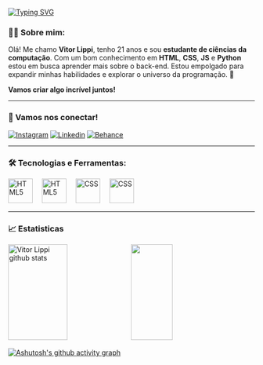 [![Typing SVG](https://readme-typing-svg.herokuapp.com/?color=8037ff&size=35&Left=true&vLeft=true&width=1000&lines=Olá,+Meu+nome+é+Vitor+Lippi;Seja+Bem-Vindo!+:%29)](https://git.io/typing-svg)

### 👨‍💻 Sobre mim:
Olá! Me chamo **Vitor Lippi**, tenho 21 anos e sou **estudante de ciências da computação**. Com um bom conhecimento em **HTML**, **CSS**, **JS** e **Python** estou em busca aprender mais sobre o back-end. Estou empolgado para expandir minhas habilidades e explorar o universo da programação. 🚀

**Vamos criar algo incrível juntos!**

---

### 📱 Vamos nos conectar! 
[![Instagram](https://img.shields.io/badge/Instagram-E4405F?style=for-the-badge&logo=instagram&logoColor=white)](https://www.instagram.com/_ikawa/)
[![Linkedin](https://img.shields.io/badge/LinkedIn-0077B5?style=for-the-badge&logo=linkedin&logoColor=white)](https://www.linkedin.com/in/alecikawadealmeida/)
[![Behance](https://img.shields.io/badge/-Behance-blue?style=for-the-badge&logo=behance&logoColor=white)](https://www.behance.net/alecikawa )

---

### 🛠️ Tecnologias e Ferramentas:

<div align="left">
  
 
        
  <img height="50" src="https://cdn.jsdelivr.net/gh/devicons/devicon@latest/icons/html5/html5-original.svg" alt="HTML5" style="margin-right: 15px;">
  <img height="50" src="https://cdn.jsdelivr.net/gh/devicons/devicon@latest/icons/css3/css3-original.svg" alt="HTML5" style="margin-right: 15px;">
  <img height="50" src="https://cdn.jsdelivr.net/gh/devicons/devicon@latest/icons/javascript/javascript-original.svg" alt="CSS" style="margin-right: 15px;">
  <img height="50" src="https://cdn.jsdelivr.net/gh/devicons/devicon@latest/icons/git/git-original.svg" alt="CSS" style="margin-right: 15px;">
</div>

---

### 📈 Estatisticas 
<div align="left">  
  <img width="49%" height="195px" src="https://github-readme-stats.vercel.app/api?username=vilippi&show_icons=true&count_private=true&hide_border=true&title_color=8037ff&icon_color=8037ff&text_color=c9d1d9&bg_color=0d1117" alt="Vitor Lippi github stats"/> 
  <img width="41%" height="195px" src="https://github-readme-stats.vercel.app/api/top-langs/?username=vilippi&layout=compact&hide_border=true&title_color=8037ff&text_color=8037ff&bg_color=0d1117" />
</div>

[![Ashutosh's github activity graph](https://github-readme-activity-graph.vercel.app/graph?username=vilippi&bg_color=000000&color=8037ff&line=a674fe&point=8037ff&area=true&hide_border=true)](https://github.com/ashutosh00710/github-readme-activity-graph)

<!--
**vilippi/vilippi** is a ✨ _special_ ✨ repository because its `README.md` (this file) appears on your GitHub profile.

Here are some ideas to get you started:

- 🔭 I’m currently working on ...
- 🌱 I’m currently learning ...
- 👯 I’m looking to collaborate on ...
- 🤔 I’m looking for help with ...
- 💬 Ask me about ...
- 📫 How to reach me: ...
- 😄 Pronouns: ...
- ⚡ Fun fact: ...
-->
